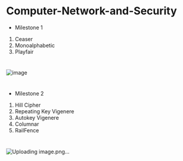 # Computer-Network-and-Security
* Milestone 1
1. Ceaser
2. Monoalphabetic
3. Playfair
#
![image](https://github.com/SaraMohamed-121/Computer-Network-and-Security/assets/105616126/ac300c0c-c142-4338-a59f-3dc6084b985c)
#
* Milestone 2
1. Hill Cipher
2. Repeating Key Vigenere
3. Autokey Vigenere
4. Columnar
5. RailFence
#
![Uploading image.png…]()
